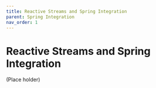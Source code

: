 ```yaml
---
title: Reactive Streams and Spring Integration
parent: Spring Integration
nav_order: 1
---
```


# Reactive Streams and Spring Integration

(Place holder)